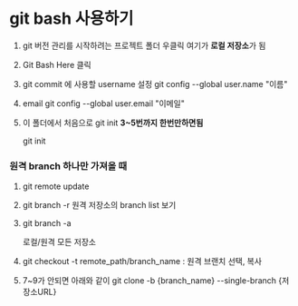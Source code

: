 # git bash 사용하기

1. git 버전 관리를 시작하려는 프로젝트 폴더 우클릭 여기가 **로컬 저장소**가 됨
2. Git Bash Here 클릭
3. git commit 에 사용할 username 설정 git config --global user.name "이름"
4. email git config --global user.email "이메일"
5.  이 폴더에서 처음으로 git init **3\~5번까지 한번만하면됨**

    git init

### 원격 branch 하나만 가져올 때

1. git remote update
2. git branch -r 원격 저장소의 branch list 보기
3.  git branch -a

    로컬/원격 모든 저장소
4. git checkout -t remote\_path/branch\_name : 원격 브랜치 선택, 복사
5. 7\~9가 안되면 아래와 같이 git clone -b {branch\_name} --single-branch {저장소URL}
